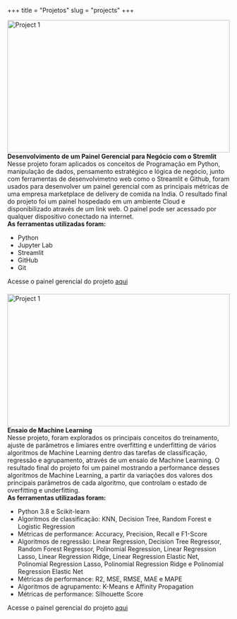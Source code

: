+++
title = "Projetos"
slug = "projects"
+++

<div style="display: flex; justify-content: space-between; gap: 20px; flex-wrap: wrap;">

  <div style="flex: 1; min-width: 300px;">
        <img src='/images/project1.jpeg' alt='Project 1' style='width: 100%; height: 300px; object-fit: fill;'><br>
    <strong>Desenvolvimento de um Painel Gerencial para Negócio com o Stremlit</strong><br>
    Nesse projeto foram aplicados os conceitos de Programação em Python, manipulação de dados, pensamento estratégico e lógica de negócio, junto com ferramentas de desenvolvimetno web como o Streamlit e Github, foram usados para desenvolver um painel gerencial com as principais métricas de uma empresa marketplace de delivery de comida na India. O resultado final do projeto foi um painel hospedado em um ambiente Cloud e disponibilizado através de um link web. O painel pode ser acessado por qualquer dispositivo conectado na internet.<br>
 <strong>As ferramentas utilizadas foram:</strong>
    <ul>
        <li>Python</li>
        <li>Jupyter Lab</li>
        <li>Streamlit</li>
        <li>GitHub</li>
        <li>Git</li>
    </ul>
    Acesse o painel gerencial do projeto <a href='https://thiago-feres-curry-company.streamlit.app/' target='_blank' rel='noopener noreferrer'>aqui</a>
  </div>


<div style="flex: 1; min-width: 300px;">
        <img src='/images/machine_learning.webp' alt='Project 1' style='width: 100%; height: 300px; object-fit: fill;'><br>
    <strong>Ensaio de Machine Learning</strong><br>
    Nesse projeto, foram explorados os principais conceitos do treinamento, ajuste de parâmetros e limiares entre overfitting e underfitting de vários algoritmos de Machine Learning dentro das tarefas de classificação, regressão e agrupamento, através de um ensaio de Machine Learning. O resultado final do projeto foi um painel mostrando a performance desses algoritmos de Machine Learning, a partir da variações dos valores dos principais parâmetros de cada algoritmo, que controlam o estado de overfitting e underfitting.<br>
 <strong>As ferramentas utilizadas foram:</strong>
    <ul>
        <li>Python 3.8 e Scikit-learn</li>
        <li>Algoritmos de classificação: KNN, Decision Tree, Random Forest e Logistic Regression</li>
        <li>Métricas de performance: Accuracy, Precision, Recall e F1-Score</li>
        <li>Algoritmos de regressão: Linear Regression, Decision Tree Regressor, Random Forest Regressor, Polinomial Regression, Linear Regression Lasso, Linear Regression Ridge, Linear Regression Elastic Net, Polinomial Regression Lasso, Polinomial Regression Ridge e Polinomial Regression Elastic Net</li>
        <li>Métricas de performance: R2, MSE, RMSE, MAE e MAPE</li>
        <li>Algoritmos de agrupamento: K-Means e Affinity Propagation</li>
        <li>Métricas de performance: Silhouette Score</li>
    </ul>
    Acesse o painel gerencial do projeto <a href='https://thiago-feres-curry-company.streamlit.app/' target='_blank' rel='noopener noreferrer'>aqui</a>
  </div>
